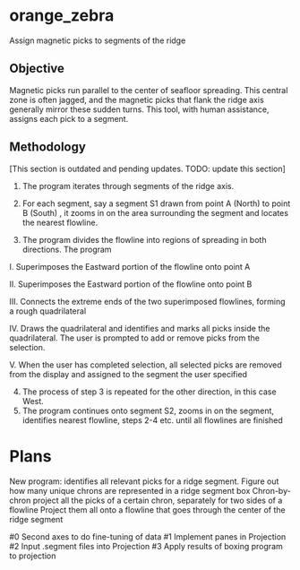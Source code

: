 # orange_zebra
Assign magnetic picks to segments of the ridge

## Objective
Magnetic picks run parallel to the center of seafloor spreading.
This central zone is often jagged, and the magnetic picks that flank the ridge axis generally mirror these sudden turns.
This tool, with human assistance, assigns each pick to a segment.


## Methodology
[This section is outdated and pending updates. TODO: update this section]

1. The program iterates through segments of the ridge axis.

2. For each segment, say a segment S1 drawn from point A (North) to point B (South) , it zooms in on the area surrounding the segment and locates the nearest flowline.

3. The program divides the flowline into regions of spreading in both directions. The program

  I. Superimposes the Eastward portion of the flowline onto point A

  II. Superimposes the Eastward portion of the flowline onto point B

  III. Connects the extreme ends of the two superimposed flowlines, forming a rough quadrilateral

  IV. Draws the quadrilateral and identifies and marks all picks inside the quadrilateral. The user is prompted to add or remove picks from the selection.

  V. When the user has completed selection, all selected picks are removed from the display and assigned to the segment the user specified

4. The process of step 3 is repeated for the other direction, in this case West.
5. The program continues onto segment S2, zooms in on the segment, identifies nearest flowline, steps 2-4 etc. until all flowlines are finished

# Plans
New program: identifies all relevant picks for a ridge segment.
Figure out how many unique chrons are represented in a ridge segment box
Chron-by-chron project all the picks of a certain chron, separately for two sides of a flowline
Project them all onto a flowline that goes through the center of the ridge segment

#0 Second axes to do fine-tuning of data
#1 Implement panes in Projection
#2 Input .segment files into Projection
#3 Apply results of boxing program to projection
